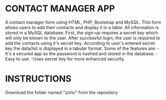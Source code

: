 CONTACT MANAGER APP
===================
A contact manager form using HTML, PHP, Bootstrap and MySQL. This form allows users to add their contacts and display it in a table. All information is stored in a MySQL database. First, the sign-up requires a secret key which will only be known to the user. After successful login, the user is required to add the contacts using it's secret key. According to user's entered secret key the data/list is displayed in a tabular format.
Some of the features are:
-It's a secured app as the password is hashed and stored in the database.
-Easy to use.
-Uses secret key for more enhanced security.


INSTRUCTIONS
============
Download the folder named "zoho" from the repository

